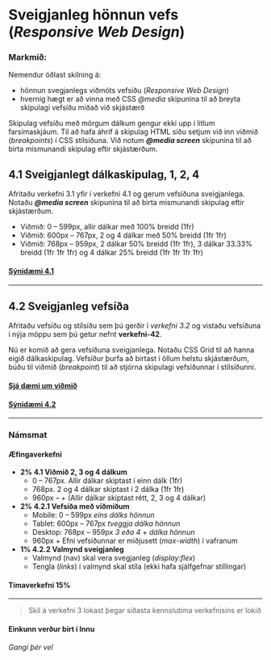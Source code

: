 # Sveigjanleg hönnun vefs  (_Responsive Web Design_)
 
### Markmið:

Nemendur öðlast skilning á:

* hönnun svegjanlegs viðmóts vefsíðu (_Responsive Web Design_)
* hvernig hægt er að vinna með CSS _@media_ skipunina til að breyta skipulagi vefsíðu miðað við skjástærð 

Skipulag vefsíðu með mörgum dálkum gengur ekki upp í litlum farsímaskjáum. Til að hafa áhrif á skipulag HTML síðu setjum við inn viðmið (_breakpoints_) í CSS stílsíðuna.  Við notum **_@media screen_** skipunina til að birta mismunandi skipulag eftir skjástærðum.  

## 4.1 Sveigjanlegt dálkaskipulag, 1, 2, 4

Afritaðu verkefni 3.1 yfir í verkefni 4.1 og gerum vefsíðuna sveigjanlega.  Notaðu **_@media screen_** skipunina til að birta mismunandi skipulag eftir skjástærðum.

* Viðmið: 0 – 599px, allir dálkar með 100% breidd (1fr)
* Viðmið: 600px – 767px, 2 og 4 dálkar með 50% breidd (1fr 1fr)
* Viðmið: 768px – 959px, 2 dálkar 50% breidd (1fr 1fr), 3 dálkar 33.33% breidd (1fr 1fr 1fr) og 4 dálkar 25% breidd (1fr 1fr 1fr 1fr)

#### [Sýnidæmi 4.1](Namsefni-4/Dæmi41.md)

---

## 4.2 Sveigjanleg vefsíða

Afritaðu vefsíðu og stílsíðu sem þú gerðir í _verkefni 3.2_ og vistaðu vefsíðuna í nýja möppu sem þú getur nefnt **verkefni-42**. 

Nú er komið að gera vefsíðuna sveigjanlega. Notaðu CSS Grid til að hanna eigið dálkaskipulag. Vefsíður þurfa að birtast í öllum helstu skjástærðum, búðu til viðmið (_breakpoint_) til að stjórna skipulagi vefsíðunnar í stílsíðunni. 

#### [Sjá dæmi um viðmið](Namsefni-4/)

#### [Sýnidæmi 4.2](Namsefni-4/Dæmi42.md)

---

### Námsmat 

#### Æfingaverkefni

* **2% 4.1 Viðmið 2, 3 og 4 dálkum**
    * 0 – 767px. Allir dálkar skiptast í einn dálk (1fr)
    * 768px. 2 og 4 dálkar skiptast í 2 dálka (1fr 1fr)
    * 960px – + (Allir dálkar skiptast rétt, 2, 3 og 4 dálkar)
* **2% 4.2.1 Vefsíða með viðmiðum**
    * Mobile: 0 – 599px  _eins dálks hönnun_  
    * Tablet: 600px – 767px _tveggja dálka hönnun_
    * Desktop: 768px – 959px _3 eða 4 + dálka hönnun_
    * 960px + Efni vefsíðunnar er miðjusett (_max-width_) í vafranum
*  **1% 4.2.2 Valmynd sveigjanleg**
    * Valmynd (nav) skal vera svegjanleg (_display:flex_)
    * Tengla (_links_) í valmynd skal stíla (ekki hafa sjálfgefnar stillingar)

#### Tímaverkefni 15%

--- 

> Skil á verkefni 3 lokast þegar síðasta kennslutíma verkefnisins er lokið

#### Einkunn verður birt í Innu

_Gangi þér vel_

